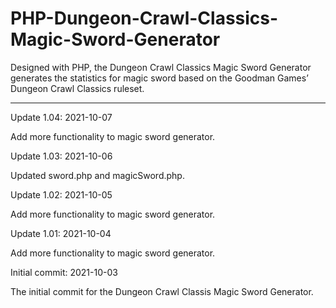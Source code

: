 # PHP-Dungeon-Crawl-Classics-Magic-Sword-Generator
Designed with PHP, the Dungeon Crawl Classics Magic Sword Generator generates the statistics for magic sword based on the Goodman Games’ Dungeon Crawl Classics ruleset.


------------------




Update 1.04: 2021-10-07

Add more functionality to magic sword generator.


Update 1.03: 2021-10-06

Updated sword.php and magicSword.php.


Update 1.02: 2021-10-05

Add more functionality to magic sword generator.


Update 1.01: 2021-10-04

Add more functionality to magic sword generator.


Initial commit: 2021-10-03

The initial commit for the Dungeon Crawl Classis Magic Sword Generator.
